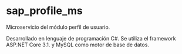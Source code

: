 # sap_profile_ms
Microservicio del módulo perfil de usuario. 

Desarrollado en lenguaje de programación C#. Se utiliza el framework ASP.NET Core 3.1. y MySQL como motor de base de datos. 
